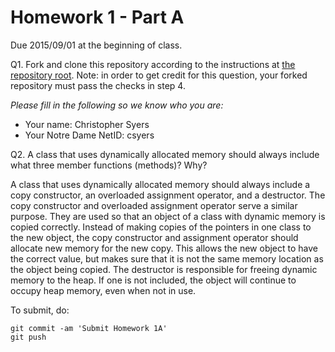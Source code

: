 Homework 1 - Part A
===================
Due 2015/09/01 at the beginning of class.

Q1. Fork and clone this repository according to the instructions at
[the repository root](https://bitbucket.org/CSE-30331-FA15/cse-30331-fa15). 
Note: in order to get credit for this question, your forked repository
must pass the checks in step 4.

*Please fill in the following so we know who you are:*

- Your name: Christopher Syers
- Your Notre Dame NetID: csyers

Q2. A class that uses dynamically allocated memory should always
include what three member functions (methods)? Why?

A class that uses dynamically allocated memory should always include
a copy constructor, an overloaded assignment operator, and a destructor.
The copy constructor and overloaded assignment operator serve a similar
purpose. They are used so that an object of a class with dynamic memory
is copied correctly. Instead of making copies of the pointers in one class
to the new object, the copy constructor and assignment operator should
allocate new memory for the new copy. This allows the new object to have
the correct value, but makes sure that it is not the same memory location
as the object being copied.
The destructor is responsible for freeing dynamic memory to the heap. If
one is not included, the object will continue to occupy heap memory, even 
when not in use.

To submit, do:

    git commit -am 'Submit Homework 1A'
    git push


